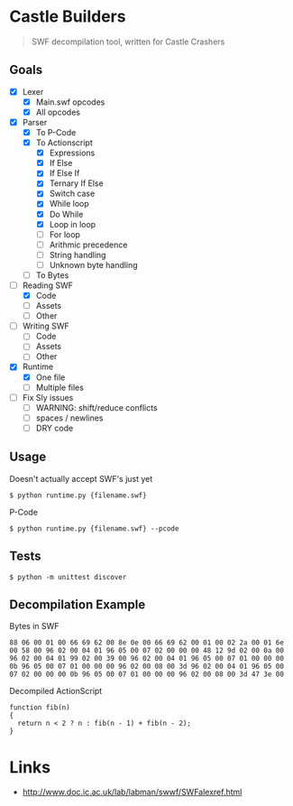 # Castle Builders

> SWF decompilation tool, written for Castle Crashers

## Goals

- [x] Lexer
  - [x] Main.swf opcodes
  - [x] All opcodes
- [x] Parser
  - [x] To P-Code
  - [x] To Actionscript
    - [x] Expressions
    - [x] If Else
    - [x] If Else If
    - [x] Ternary If Else
    - [x] Switch case
    - [x] While loop
    - [x] Do While
    - [x] Loop in loop
    - [ ] For loop
    - [ ] Arithmic precedence
    - [ ] String handling
    - [ ] Unknown byte handling
  - [ ] To Bytes
- [ ] Reading SWF
  - [x] Code
  - [ ] Assets
  - [ ] Other
- [ ] Writing SWF
  - [ ] Code
  - [ ] Assets
  - [ ] Other
- [x] Runtime
  - [x] One file
  - [ ] Multiple files
- [ ] Fix Sly issues
  - [ ] WARNING: shift/reduce conflicts
  - [ ] spaces / newlines
  - [ ] DRY code

## Usage

Doesn't actually accept SWF's just yet

```
$ python runtime.py {filename.swf}
```

P-Code

```
$ python runtime.py {filename.swf} --pcode
```

## Tests

```
$ python -m unittest discover
```

## Decompilation Example

Bytes in SWF

```
88 06 00 01 00 66 69 62 00 8e 0e 00 66 69 62 00 01 00 02 2a 00 01 6e 00 58 00 96 02 00 04 01 96 05 00 07 02 00 00 00 48 12 9d 02 00 0a 00 96 02 00 04 01 99 02 00 39 00 96 02 00 04 01 96 05 00 07 01 00 00 00 0b 96 05 00 07 01 00 00 00 96 02 00 08 00 3d 96 02 00 04 01 96 05 00 07 02 00 00 00 0b 96 05 00 07 01 00 00 00 96 02 00 08 00 3d 47 3e 00
```

Decompiled ActionScript

```
function fib(n)
{
  return n < 2 ? n : fib(n - 1) + fib(n - 2);
}
```

# Links

- http://www.doc.ic.ac.uk/lab/labman/swwf/SWFalexref.html
